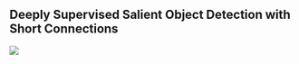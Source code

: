 ## Deeply Supervised Salient Object Detection with Short Connections

![](https://github.com/Andrew-Qibin/DSS/blob/master/Compares.png)
